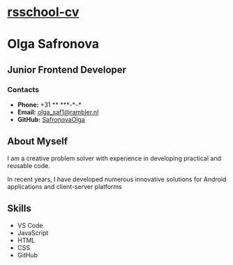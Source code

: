# **[rsschool-cv]()**

# **Olga Safronova**

## **Junior Frontend Developer**

### **Contacts**

- **Phone:** +31 \** \***-\**-\**
- **Email:** olga_saf1@rambler.nl
- **GitHub:** [SafronovaOlga](https://github.com/)

## **About Myself**

<p>I am a creative problem solver with experience in developing practical and reusable code. </p>
<p>In recent years, I have developed numerous innovative solutions for Android applications and client-server platforms</p>

## **Skills**

- VS Code
- JavaScript
- HTML
- CSS
- GitHub